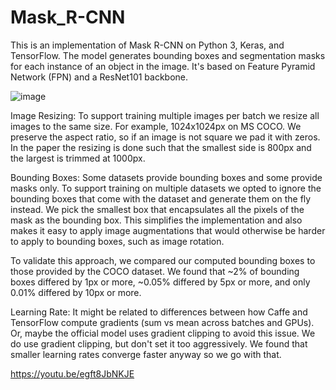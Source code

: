 # Mask_R-CNN
This is an implementation of Mask R-CNN on Python 3, Keras, and TensorFlow. The model generates bounding boxes and segmentation masks for each instance of an object in the image. It's based on Feature Pyramid Network (FPN) and a ResNet101 backbone.




![image](https://user-images.githubusercontent.com/54206381/161395690-5716f5eb-5152-4a72-97dd-b0b1a1f2ee07.png)




Image Resizing: To support training multiple images per batch we resize all images to the same size. For example, 1024x1024px on MS COCO. We preserve the aspect ratio, so if an image is not square we pad it with zeros. In the paper the resizing is done such that the smallest side is 800px and the largest is trimmed at 1000px.

Bounding Boxes: Some datasets provide bounding boxes and some provide masks only. To support training on multiple datasets we opted to ignore the bounding boxes that come with the dataset and generate them on the fly instead. We pick the smallest box that encapsulates all the pixels of the mask as the bounding box. This simplifies the implementation and also makes it easy to apply image augmentations that would otherwise be harder to apply to bounding boxes, such as image rotation.

To validate this approach, we compared our computed bounding boxes to those provided by the COCO dataset. We found that ~2% of bounding boxes differed by 1px or more, ~0.05% differed by 5px or more, and only 0.01% differed by 10px or more.

Learning Rate: It might be related to differences between how Caffe and TensorFlow compute gradients (sum vs mean across batches and GPUs). Or, maybe the official model uses gradient clipping to avoid this issue. We do use gradient clipping, but don't set it too aggressively. We found that smaller learning rates converge faster anyway so we go with that.


https://youtu.be/egft8JbNKJE

